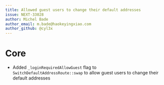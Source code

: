 ```yaml
---
title: Allowed guest users to change their default addresses
issue: NEXT-33028
author: Michel Bade
author_email: m.bade@haokeyingxiao.com
author_github: @cyl3x
---
```

# Core
* Added `_loginRequiredAllowGuest` flag to `SwitchDefaultAddressRoute::swap` to allow guest users to change their default addresses
